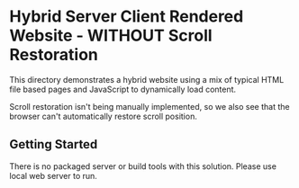 # Hybrid Server Client Rendered Website - WITHOUT Scroll Restoration

This directory demonstrates a hybrid website using a mix of typical HTML file based pages and JavaScript to dynamically load content.

Scroll restoration isn't being manually implemented, so we also see that the browser can't automatically restore scroll position.

## Getting Started

There is no packaged server or build tools with this solution. Please use local web server to run.
